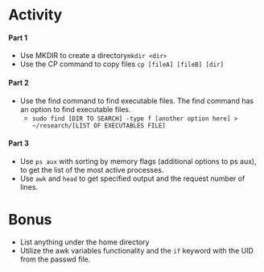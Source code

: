 # Activity

#### Part 1
- Use MKDIR to create a directory`mkdir <dir>`
- Use the CP command to copy files `cp [fileA] [fileB] [dir]`


#### Part 2
- Use the find command to find executable files. The find command has an option to  find executable files.
	- `sudo find [DIR TO SEARCH] -type f [another option here] > ~/research/[LIST OF EXECUTABLES FILE]`

#### Part 3
- Use `ps aux` with sorting by memory flags (additional options to ps aux), to get the list of the most active processes. 
- Use `awk` and `head` to get specified output and the request number of lines. 


# Bonus
- List anything under the home directory
- Utilize the awk variables functionality and the `if` keyword with the UID from the passwd file. 